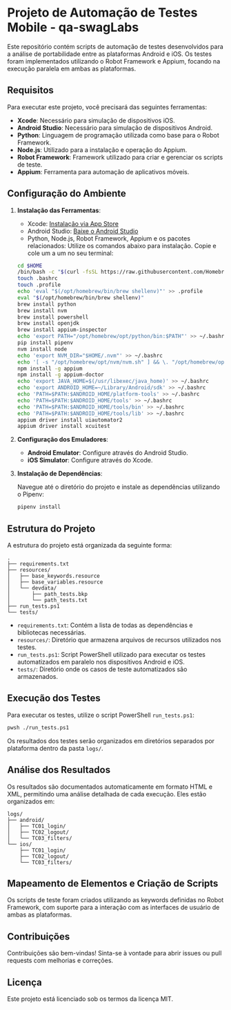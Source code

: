 # Projeto de Automação de Testes Mobile - qa-swagLabs

Este repositório contém scripts de automação de testes desenvolvidos para a análise de portabilidade entre as plataformas Android e iOS. Os testes foram implementados utilizando o Robot Framework e Appium, focando na execução paralela em ambas as plataformas.

## Requisitos

Para executar este projeto, você precisará das seguintes ferramentas:

- **Xcode**: Necessário para simulação de dispositivos iOS.
- **Android Studio**: Necessário para simulação de dispositivos Android.
- **Python**: Linguagem de programação utilizada como base para o Robot Framework.
- **Node.js**: Utilizado para a instalação e operação do Appium.
- **Robot Framework**: Framework utilizado para criar e gerenciar os scripts de teste.
- **Appium**: Ferramenta para automação de aplicativos móveis.

## Configuração do Ambiente

1. **Instalação das Ferramentas**:
   - Xcode: [Instalação via App Store](https://apps.apple.com/us/app/xcode/id497799835?mt=12)
   - Android Studio: [Baixe o Android Studio](https://developer.android.com/studio?hl=pt-br)
   - Python, Node.js, Robot Framework, Appium e os pacotes relacionados: Utilize os comandos abaixo para instalação. Copie e cole um a um no seu terminal:

   ```bash
   cd $HOME
   /bin/bash -c "$(curl -fsSL https://raw.githubusercontent.com/Homebrew/install/HEAD/install.sh)"
   touch .bashrc
   touch .profile
   echo 'eval "$(/opt/homebrew/bin/brew shellenv)"' >> .profile
   eval "$(/opt/homebrew/bin/brew shellenv)"
   brew install python
   brew install nvm
   brew install powershell
   brew install openjdk
   brew install appium-inspector
   echo 'export PATH="/opt/homebrew/opt/python/bin:$PATH"' >> ~/.bashrc
   pip install pipenv
   nvm install node
   echo 'export NVM_DIR="$HOME/.nvm"' >> ~/.bashrc
   echo '[ -s "/opt/homebrew/opt/nvm/nvm.sh" ] && \. "/opt/homebrew/opt/nvm/nvm.sh"' >> ~/.bashrc
   npm install -g appium
   npm install -g appium-doctor
   echo 'export JAVA_HOME=$(/usr/libexec/java_home)' >> ~/.bashrc
   echo 'export ANDROID_HOME=~/Library/Android/sdk' >> ~/.bashrc
   echo 'PATH=$PATH:$ANDROID_HOME/platform-tools' >> ~/.bashrc
   echo 'PATH=$PATH:$ANDROID_HOME/tools' >> ~/.bashrc
   echo 'PATH=$PATH:$ANDROID_HOME/tools/bin' >> ~/.bashrc
   echo 'PATH=$PATH:$ANDROID_HOME/tools/lib' >> ~/.bashrc
   appium driver install uiautomator2
   appium driver install xcuitest
   ```

2. **Configuração dos Emuladores**:
   - **Android Emulator**: Configure através do Android Studio.
   - **iOS Simulator**: Configure através do Xcode.

3. **Instalação de Dependências**:

   Navegue até o diretório do projeto e instale as dependências utilizando o Pipenv:

   ```bash
   pipenv install
   ```

## Estrutura do Projeto

A estrutura do projeto está organizada da seguinte forma:

```plaintext
.
├── requirements.txt
├── resources/
│   ├── base_keywords.resource
│   ├── base_variables.resource
│   └── devdata/
│       ├── path_tests.bkp
│       └── path_tests.txt
├── run_tests.ps1
└── tests/
```

- `requirements.txt`: Contém a lista de todas as dependências e bibliotecas necessárias.
- `resources/`: Diretório que armazena arquivos de recursos utilizados nos testes.
- `run_tests.ps1`: Script PowerShell utilizado para executar os testes automatizados em paralelo nos dispositivos Android e iOS.
- `tests/`: Diretório onde os casos de teste automatizados são armazenados.

## Execução dos Testes

Para executar os testes, utilize o script PowerShell `run_tests.ps1`:

```bash
pwsh ./run_tests.ps1
```

Os resultados dos testes serão organizados em diretórios separados por plataforma dentro da pasta `logs/`.

## Análise dos Resultados

Os resultados são documentados automaticamente em formato HTML e XML, permitindo uma análise detalhada de cada execução. Eles estão organizados em:

```plaintext
logs/
├── android/
│   ├── TC01_login/
│   ├── TC02_logout/
│   └── TC03_filters/
└── ios/
    ├── TC01_login/
    ├── TC02_logout/
    └── TC03_filters/
```

## Mapeamento de Elementos e Criação de Scripts

Os scripts de teste foram criados utilizando as keywords definidas no Robot Framework, com suporte para a interação com as interfaces de usuário de ambas as plataformas.

## Contribuições

Contribuições são bem-vindas! Sinta-se à vontade para abrir issues ou pull requests com melhorias e correções.

## Licença

Este projeto está licenciado sob os termos da licença MIT.
